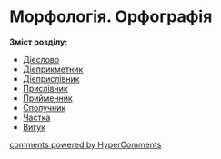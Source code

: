 <div id="hypercomments_widget" class="js-hypercomments-widget invisible"></div>

# Морфологія. Орфографія

<p><b>Зміст розділу:</b></p>
<ul type="square">
<li><a href="https://ukrmon59.ed-era.com/3/dieslovo.html">Дієслово</a></li>
<li><a href="https://ukrmon59.ed-era.com/3/dieprikmetnyk.html">Дієприкметник</a></li>
<li><a href="https://ukrmon59.ed-era.com/3/dieprislivnyk.html">Дієприслівник</a></li>
<li><a href="https://ukrmon59.ed-era.com/3/prislivnyk.html">Прислівник</a></li>
<li><a href="https://ukrmon59.ed-era.com/3/pryumennyk.html">Прийменник</a></li>
<li><a href="https://ukrmon59.ed-era.com/3/spoluchnik.html">Сполучник</a></li>
<li><a href="https://ukrmon59.ed-era.com/3/chastka.html">Частка</a></li>
<li><a href="https://ukrmon59.ed-era.com/3/vuguk.html">Вигук</a></li>
</ul>

<div class="js-hypercomments-container">
<a href="http://hypercomments.com" class="hc-link" title="comments widget">comments powered by HyperComments</a>
</div>